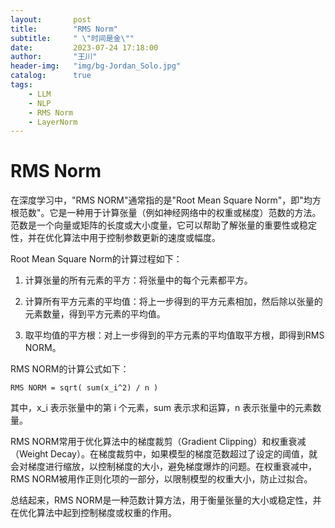 ```yaml
---
layout:       post
title:        "RMS Norm"
subtitle:     " \"时间是金\""
date:         2023-07-24 17:18:00
author:       "王川"
header-img:   "img/bg-Jordan_Solo.jpg"
catalog:      true
tags:
    - LLM
    - NLP
    - RMS Norm
    - LayerNorm
---
```


# RMS Norm

在深度学习中，"RMS NORM"通常指的是"Root Mean Square Norm"，即"均方根范数"。它是一种用于计算张量（例如神经网络中的权重或梯度）范数的方法。范数是一个向量或矩阵的长度或大小度量，它可以帮助了解张量的重要性或稳定性，并在优化算法中用于控制参数更新的速度或幅度。

Root Mean Square Norm的计算过程如下：

1. 计算张量的所有元素的平方：将张量中的每个元素都平方。

2. 计算所有平方元素的平均值：将上一步得到的平方元素相加，然后除以张量的元素数量，得到平方元素的平均值。

3. 取平均值的平方根：对上一步得到的平方元素的平均值取平方根，即得到RMS NORM。

RMS NORM的计算公式如下：

```
RMS NORM = sqrt( sum(x_i^2) / n )
```

其中，x_i 表示张量中的第 i 个元素，sum 表示求和运算，n 表示张量中的元素数量。

RMS NORM常用于优化算法中的梯度裁剪（Gradient Clipping）和权重衰减（Weight Decay）。在梯度裁剪中，如果模型的梯度范数超过了设定的阈值，就会对梯度进行缩放，以控制梯度的大小，避免梯度爆炸的问题。在权重衰减中，RMS NORM被用作正则化项的一部分，以限制模型的权重大小，防止过拟合。

总结起来，RMS NORM是一种范数计算方法，用于衡量张量的大小或稳定性，并在优化算法中起到控制梯度或权重的作用。